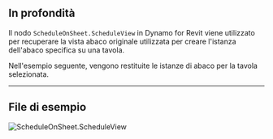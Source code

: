 ## In profondità
Il nodo `ScheduleOnSheet.ScheduleView` in Dynamo for Revit viene utilizzato per recuperare la vista abaco originale utilizzata per creare l'istanza dell'abaco specifica su una tavola.

Nell'esempio seguente, vengono restituite le istanze di abaco per la tavola selezionata.

___
## File di esempio

![ScheduleOnSheet.ScheduleView](./Revit.Elements.ScheduleOnSheet.ScheduleView_img.jpg)
